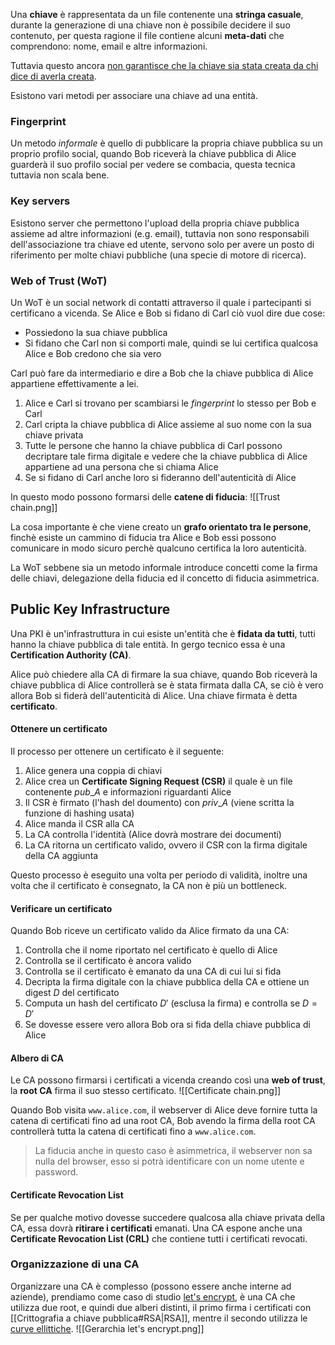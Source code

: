 Una **chiave** è rappresentata da un file contenente una **stringa casuale**, durante la generazione di una chiave non è possibile decidere il suo contenuto, per questa ragione il file contiene alcuni **meta-dati** che comprendono: nome, email e altre informazioni.

Tuttavia questo ancora <u>non garantisce che la chiave sia stata creata da chi dice di averla creata</u>.

Esistono vari metodi per associare una chiave ad una entità.

### Fingerprint
Un metodo _informale_ è quello di pubblicare la propria chiave pubblica su un proprio profilo social, quando Bob riceverà la chiave pubblica di Alice guarderà il suo profilo social per vedere se combacia, questa tecnica tuttavia non scala bene.

### Key servers
Esistono server che permettono l'upload della propria chiave pubblica assieme ad altre informazioni (e.g. email), tuttavia non sono responsabili dell'associazione tra chiave ed utente, servono solo per avere un posto di riferimento per molte chiavi pubbliche (una specie di motore di ricerca).

### Web of Trust (WoT)
Un WoT è un social network di contatti attraverso il quale i partecipanti si certificano a vicenda.
Se Alice e Bob si fidano di Carl ciò vuol dire due cose:
- Possiedono la sua chiave pubblica
- Si fidano che Carl non si comporti male, quindi se lui certifica qualcosa Alice e Bob credono che sia vero

Carl può fare da intermediario e dire a Bob che la chiave pubblica di Alice appartiene effettivamente a lei.
1. Alice e Carl si trovano per scambiarsi le _fingerprint_ lo stesso per Bob e Carl
2. Carl cripta la chiave pubblica di Alice assieme al suo nome con la sua chiave privata
3. Tutte le persone che hanno la chiave pubblica di Carl possono decriptare tale firma digitale e vedere che la chiave pubblica di Alice appartiene ad una persona che si chiama Alice
4. Se si fidano di Carl anche loro si fideranno dell'autenticità di Alice

In questo modo possono formarsi delle **catene di fiducia**:
![[Trust chain.png]]

La cosa importante è che viene creato un **grafo orientato tra le persone**, finchè esiste un cammino di fiducia tra Alice e Bob essi possono comunicare in modo sicuro perchè qualcuno certifica la loro autenticità.

La WoT sebbene sia un metodo informale introduce concetti come la firma delle chiavi, delegazione della fiducia ed il concetto di fiducia asimmetrica.

## Public Key Infrastructure
Una PKI è un'infrastruttura in cui esiste un'entità che è **fidata da tutti**, tutti hanno la chiave pubblica di tale entità.
In gergo tecnico essa è una **Certification Authority (CA)**.

Alice può chiedere alla CA di firmare la sua chiave, quando Bob riceverà la chiave pubblica di Alice controllerà se è stata firmata dalla CA, se ciò è vero allora Bob si fiderà dell'autenticità di Alice.
Una chiave firmata è detta **certificato**.

#### Ottenere un certificato
Il processo per ottenere un certificato è il seguente:
1. Alice genera una coppia di chiavi
2. Alice crea un **Certificate Signing Request (CSR)** il quale è un file contenente $pub\_A$ e informazioni riguardanti Alice
3. Il CSR è firmato (l'hash del doumento) con $priv\_A$ (viene scritta la funzione di hashing usata)
4. Alice manda il CSR alla CA
5. La CA controlla l'identità (Alice dovrà mostrare dei documenti)
6. La CA ritorna un certificato valido, ovvero il CSR con la firma digitale della CA aggiunta

Questo processo è eseguito una volta per periodo di validità, inoltre una volta che il certificato è consegnato, la CA non è più un bottleneck.

#### Verificare un certificato
Quando Bob riceve un certificato valido da Alice firmato da una CA:
1. Controlla che il nome riportato nel certificato è quello di Alice
2. Controlla se il certificato è ancora valido
3. Controlla se il certificato è emanato da una CA di cui lui si fida
4. Decripta la firma digitale con la chiave pubblica della CA e ottiene un digest $D$ del certificato
5. Computa un hash del certificato $D'$ (esclusa la firma) e controlla se $D=D'$
6. Se dovesse essere vero allora Bob ora si fida della chiave pubblica di Alice

#### Albero di CA
Le CA possono firmarsi i certificati a vicenda creando così una **web of trust**, la **root CA** firma il suo stesso certificato.
![[Certificate chain.png]]

Quando Bob visita `www.alice.com`, il webserver di Alice deve fornire tutta la catena di certificati fino ad una root CA, Bob avendo la firma della root CA controllerà tutta la catena di certificati fino a `www.alice.com`.
>La fiducia anche in questo caso è asimmetrica, il webserver non sa nulla del browser, esso si potrà identificare con un nome utente e password.

#### Certificate Revocation List
Se per qualche motivo dovesse succedere qualcosa alla chiave privata della CA, essa dovrà **ritirare i certificati** emanati.
Una CA espone anche una **Certificate Revocation List (CRL)** che contiene tutti i certificati revocati.

### Organizzazione di una CA
Organizzare una CA è complesso (possono essere anche interne ad aziende), prendiamo come caso di studio [let's encrypt](https://letsencrypt.org/it/certificates/), è una CA che utilizza due root, e quindi due alberi distinti, il primo firma i certificati con [[Crittografia a chiave pubblica#RSA|RSA]], mentre il secondo utilizza le [curve ellittiche](https://blog.cloudflare.com/a-relatively-easy-to-understand-primer-on-elliptic-curve-cryptography/).
![[Gerarchia let's encrypt.png]]
